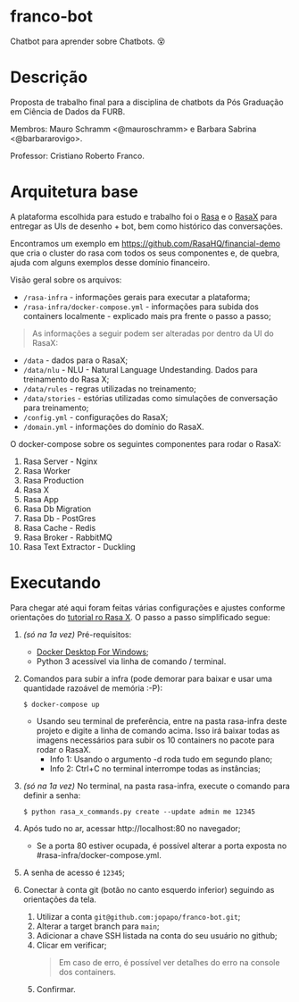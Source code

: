 # franco-bot
Chatbot para aprender sobre Chatbots. :dizzy_face:

# Descrição
Proposta de trabalho final para a disciplina de chatbots da Pós Graduação em Ciência de Dados da FURB.

Membros: Mauro Schramm <@mauroschramm> e Barbara Sabrina <@barbararovigo>.

Professor: Cristiano Roberto Franco.

# Arquitetura base

A plataforma escolhida para estudo e trabalho foi o [Rasa](https://rasa.com/docs/) e o [RasaX](https://rasa.com/docs/rasa-x/) para entregar as UIs de desenho + bot, bem como histórico das conversações.

Encontramos um exemplo em https://github.com/RasaHQ/financial-demo que cria o cluster do rasa com todos os seus componentes e, de quebra, ajuda com alguns exemplos desse domínio financeiro.

Visão geral sobre os arquivos:
- `/rasa-infra` - informações gerais para executar a plataforma;
- `/rasa-infra/docker-compose.yml` - informações para subida dos containers localmente - explicado mais pra frente o passo a passo;
> As informações a seguir podem ser alteradas por dentro da UI do RasaX:
- `/data` - dados para o RasaX;
- `/data/nlu` - NLU - Natural Language Undestanding. Dados para treinamento do Rasa X;
- `/data/rules` - regras utilizadas no treinamento;
- `/data/stories` - estórias utilizadas como simulações de conversação para treinamento;
- `/config.yml` - configurações do RasaX;
- `/domain.yml` - informações do domínio do RasaX.

O docker-compose sobre os seguintes componentes para rodar o RasaX:
1. Rasa Server - Nginx
1. Rasa Worker
1. Rasa Production
1. Rasa X
1. Rasa App
1. Rasa Db Migration
1. Rasa Db - PostGres
1. Rasa Cache - Redis
1. Rasa Broker - RabbitMQ
1. Rasa Text Extractor - Duckling

# Executando

Para chegar até aqui foram feitas várias configurações e ajustes conforme orientações do [tutorial ro Rasa X](https://rasa.com/docs/rasa-x/installation-and-setup/install/docker-compose). O passo a passo simplificado segue:

1. _(só na 1a vez)_ Pré-requisitos:
    - [Docker Desktop For Windows](https://www.docker.com/products/docker-desktop);
    - Python 3 acessível via linha de comando / terminal.

1. Comandos para subir a infra (pode demorar para baixar e usar uma quantidade razoável de memória :-P):

    `$ docker-compose up`
    - Usando seu terminal de preferência, entre na pasta rasa-infra deste projeto e digite a linha de comando acima. 
        Isso irá baixar todas as imagens necessários para subir os 10 containers no pacote para rodar o RasaX.
        - Info 1: Usando o argumento -d roda tudo em segundo plano;
        - Info 2: Ctrl+C no terminal interrompe todas as instâncias;
    
1. _(só na 1a vez)_ No terminal, na pasta rasa-infra, execute o comando para definir a senha:

    `$ python rasa_x_commands.py create --update admin me 12345`

1. Após tudo no ar, acessar http://localhost:80 no navegador;
    - Se a porta 80 estiver ocupada, é possível alterar a porta exposta no #rasa-infra/docker-compose.yml.

1. A senha de acesso é `12345`;

1. Conectar à conta git (botão no canto esquerdo inferior) seguindo as orientações da tela.
    1. Utilizar a conta `git@github.com:jopapo/franco-bot.git`;
    1. Alterar a target branch para `main`;
    1. Adicionar a chave SSH listada na conta do seu usuário no github;
    1. Clicar em verificar;
        > Em caso de erro, é possível ver detalhes do erro na console dos containers.
    1. Confirmar.